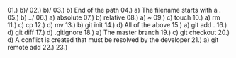 01.) b)/
02.) b)/
03.) b) End of the path
04.) a) The filename starts with a .
05.) b) ../
06.) a) absolute
07.) b) relative
08.) a) ~
09.) c) touch
10.) a) rm
11.) c) cp
12.) d) mv
13.) b) git init
14.) d) All of the above
15.) a) git add .
16.) d) git diff
17.) d) .gitignore
18.) a) The master branch
19.) c) git checkout
20.) d) A conflict is created that must be resolved by the developer
21.) a) git remote add
22.)
23.)
